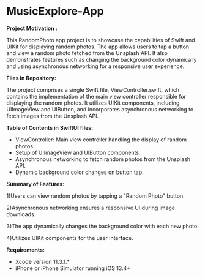 # MusicExplore-App

**Project Motivation :**

This RandomPhoto app project is to showcase the capabilities of Swift and UIKit for displaying random photos. The app allows users to tap a button and view a random photo fetched from the Unsplash API. It also demonstrates features such as changing the background color dynamically and using asynchronous networking for a responsive user experience.

**Files in Repository:**

The project comprises a single Swift file, ViewController.swift, which contains the implementation of the main view controller responsible for displaying the random photos. It utilizes UIKit components, including UIImageView and UIButton, and incorporates asynchronous networking to fetch images from the Unsplash API.


**Table of Contents in SwiftUI files:**

* ViewController: Main view controller handling the display of random photos.
* Setup of UIImageView and UIButton components.
* Asynchronous networking to fetch random photos from the Unsplash API.
* Dynamic background color changes on button tap.



**Summary of Features:**

1)Users can view random photos by tapping a "Random Photo" button.

2)Asynchronous networking ensures a responsive UI during image downloads.

3)The app dynamically changes the background color with each new photo.

4)Utilizes UIKit components for the user interface.


**Requirements:**

* Xcode version 11.3.1.*
* iPhone or iPhone Simulator running iOS 13.4+
